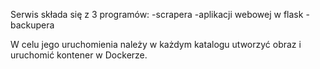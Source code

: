 Serwis składa się z 3 programów:
-scrapera
-aplikacji webowej w flask
-backupera

W celu jego uruchomienia należy w każdym katalogu utworzyć obraz i uruchomić kontener w Dockerze.
